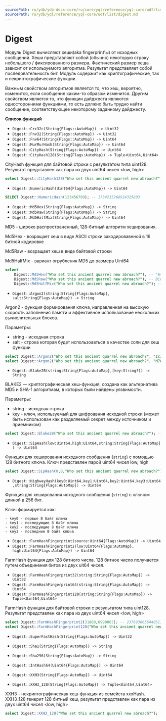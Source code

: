 ```yaml
---
sourcePath: ru/ydb/ydb-docs-core/ru/core/yql/reference/yql-core/udf/list/digest.md
sourcePath: ru/ydb/yql/reference/yql-core/udf/list/digest.md
---
```

# Digest

Модуль Digest вычисляют хеши(aka fingerprint'ы) от исходных сообщений. Хеши представляют собой (обычно) некоторую строку небольшого / фиксированного размера. Фактический размер хеша зависит от используемого алгоритма. Результат представляет собой последовательность бит.
Модуль содержит как криптографические, так и некриптографические функции. 

Важным свойством алгоритмов  является то, что хеш, вероятно, изменится, если сообщение каким-то образом изменится. Другим свойством является то, что функции дайджеста являются односторонними функциями, то есть должно быть трудно найти сообщение, соответствующее некоторому заданному дайджесту.

**Список функций**

* ```Digest::Crc32c(String{Flags::AutoMap}) -> Uint32```
* ```Digest::Fnv32(String{Flags::AutoMap}) -> Uint32```
* ```Digest::Fnv64(String{Flags::AutoMap}) -> Uint64```
* ```Digest::MurMurHash(String{Flags:AutoMap}) -> Uint64```
* ```Digest::CityHash(String{Flags:AutoMap}) -> Uint64```
* ```Digest::CityHash128(String{Flags:AutoMap}) -> Tuple<Uint64,Uint64>```

CityHash функция для байтовой строки с результатом типа uint128. Результат представлен как пара из двух uint64 чисел <low, high>
```sql
select Digest::CityHash128("Who set this ancient quarrel new abroach?"); -- (11765163929838407746,2460323961016211789)
```

* ```Digest::NumericHash(Uint64{Flags:AutoMap}) -> Uint64```

``` sql
SELECT Digest::NumericHash(123456789); -- 1734215268924325803
```

* ```Digest::Md5Hex(String{Flags:AutoMap}) -> String```
* ```Digest::Md5Raw(String{Flags:AutoMap}) -> String```
* ```Digest::Md5HalfMix(String{Flags:AutoMap}) -> Uint64```

MD5 - широко распространенный, 128-битный алгоритм хеширования.

Md5Hex - возращает хеш в виде ASCII  строки закодировавнной в 16 битной кодировке

Md5Raw - возращает хеш в виде байтовой строки

Md5HalfMix - вариант огрубления MD5 до размера Uint64

``` sql
select 
    Digest::Md5Hex("Who set this ancient quarrel new abroach?"), -- "644e98bae764871650f2d93e14c6488d"
    Digest::Md5Raw("Who set this ancient quarrel new abroach?"), -- Binary String: 64 4e 98 ba e7 64 87 16 50 f2 d9 3e 14 c6 48 8d 
    Digest::Md5HalfMix("Who set this ancient quarrel new abroach?"); -- 17555822562955248004
```

* ```Digest::Argon2(string:String{Flags:AutoMap}, salt:String{Flags:AutoMap}) -> String```

Argon2 - функция формирования ключа, направленная на высокую скорость заполнения памяти и эффективное использование нескольких вычислительных блоков.

Параметры:
- string - исходная строка
- salt - строка которая будет использоавться в качестве соли для хеш функции
```sql
select Digest::Argon2("Who set this ancient quarrel new abroach?", "zcIvVcuHEIL8"); -- Binary String: fa 50 34 d3 c3 23 a4 de 22 c7 7c e1 9c 65 64 88 25 b3 59 75 c5 b8 8c 73 da 88 eb 79 31 70 e8 f1
select Digest::Argon2("Who set this ancient quarrel new abroach?", "M78P42R8HA=="); -- Binary String: d2 0e f1 3e 72 5a e9 32 65 ed 28 4b 12 1f 39 70 e5 10 aa 1a 15 67 6d 96 5d e8 19 b3 bd d5 04 e9
```
* ```Digest::Blake2B(string:String{Flags:AutoMap},[key:String?]) -> String```

BLAKE2 — криптографическая хеш-функция, создана как альтернатива MD5 и SHA-1 алгоритмам, в которых были найдены уязвимости.

Параметры:
- string - исходная строка
- key - ключ, используемый для шифроавния исходной строки (может быть использован как разделяемый секрет между источником и приемником)
```sql
select Digest::Blake2B("Who set this ancient quarrel new abroach?"); -- Binary String: 62 21 91 d8 11 5a da ad 5e 7c 86 47 41 02 7f 8f a8 a6 82 07 47 d8 f8 30 ab b4 c3 00 db 9c 24 2f 
```
* ```Digest::SipHash(low:Uint64,high:Uint64,string:String{Flags:AutoMap}) -> Uint64```

Функция для хеширования исходного сообщения (```string```) с помощью 128 битного ключа. Ключ представлен парой uint64 чисел low, high

```sql
select Digest::SipHash(0,0,"Who set this ancient quarrel new abroach?"); -- 14605466535756698285
```

* ```Digest::HighwayHash(key0:Uint64,key1:Uint64,key2:Uint64,key3:Uint64,string:String{Flags:AutoMap}) -> Uint64```

Функция для хеширования исходного сообщения (```string```) с ключом длиной в 256 бит. 

Ключ формируется как:

    - key0 - первые 8 байт ключа
    - key1 - последующие 8 байт ключа
    - key2 - последующие 8 байт ключа
    - key3 - последние 8 байт ключа

* ```Digest::FarmHashFingerprint(source:Uint64{Flags:AutoMap}) -> Uint64```
* ```Digest::FarmHashFingerprint2(low:Uint64{Flags:AutoMap}, high:Uint64{Flags:AutoMap}) -> Uint64```

FarmHash функция для 128 битного числа. 128 битное число получается путем объединения битов из двух uit64 чисел.

* ```Digest::FarmHashFingerprint32(string:String{Flags:AutoMap}) -> Uint32```
* ```Digest::FarmHashFingerprint64(string:String{Flags:AutoMap}) -> Uint64```
* ```Digest::FarmHashFingerprint128(string:String{Flags:AutoMap}) -> Tuple<Uint64,Uint64>```

FarmHash функция для байтовой строки с результатом типа uint128. Результат представлен как пара из двух uint64 чисел <low, high>

```sql
select Digest::FarmHashFingerprint2(31880,6990065); -- 237693065644851126
select Digest::FarmHashFingerprint128("Who set this ancient quarrel new abroach?"); -- (17165761740714960035, 5559728965407786337)
```

* ```Digest::SuperFastHash(String{Flags:AutoMap}) -> Uint32```
* ```Digest::Sha1(String{Flags:AutoMap}) -> String```
* ```Digest::Sha256(String{Flags:AutoMap}) -> String```
* ```Digest::IntHash64(Uint64{Flags:AutoMap}) -> Uint64```

* ```Digest::XXH3(String{Flags:AutoMap}) -> Uint64```
* ```Digest::XXH3_128(String{Flags:AutoMap}) -> Tuple<Uint64,Uint64>```

XXH3 - некриптографическая хеш-функция из семейста xxxHash. XXH3_128 генерит 128 битный хеш, результат представлен как пара из двух uint64 чисел <low, high>
```sql
select Digest::XXH3_128("Who set this ancient quarrel new abroach?"); -- (17117571879768798812, 14282600258804776266)
```